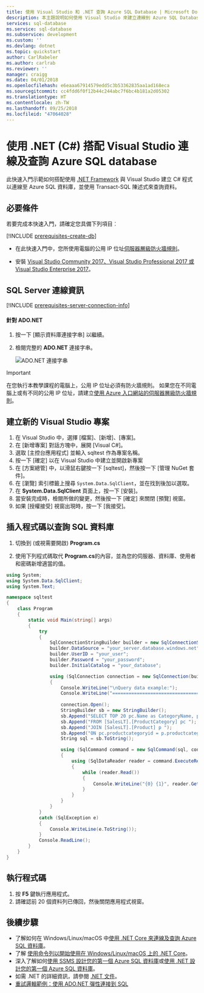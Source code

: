 ```yaml
---
title: 使用 Visual Studio 和 .NET 查詢 Azure SQL Database | Microsoft Docs
description: 本主題說明如何使用 Visual Studio 來建立連線到 Azure SQL Database 的程式，並使用 Transact-SQL 陳述式查詢。
services: sql-database
ms.service: sql-database
ms.subservice: development
ms.custom: ''
ms.devlang: dotnet
ms.topic: quickstart
author: CarlRabeler
ms.author: carlrab
ms.reviewer: ''
manager: craigg
ms.date: 04/01/2018
ms.openlocfilehash: e6eaaa67914579edd5c3b53362835aa1ad168eca
ms.sourcegitcommit: cc4fdd6f0f12b44c244abc7f6bc4b181a2d05302
ms.translationtype: HT
ms.contentlocale: zh-TW
ms.lasthandoff: 09/25/2018
ms.locfileid: "47064028"
---
```

# <a name="use-net-c-with-visual-studio-to-connect-and-query-an-azure-sql-database"></a>使用 .NET (C#) 搭配 Visual Studio 連線及查詢 Azure SQL database

此快速入門示範如何搭配使用 [.NET Framework](https://www.microsoft.com/net/) 與 Visual Studio 建立 C# 程式以連線至 Azure SQL 資料庫，並使用 Transact-SQL 陳述式來查詢資料。

## <a name="prerequisites"></a>必要條件

若要完成本快速入門，請確定您具備下列項目︰

[!INCLUDE [prerequisites-create-db](../../includes/sql-database-connect-query-prerequisites-create-db-includes.md)]

- 在此快速入門中，您所使用電腦的公用 IP 位址[伺服器層級防火牆規則](sql-database-get-started-portal-firewall.md)。

- 安裝 [Visual Studio Community 2017、Visual Studio Professional 2017 或 Visual Studio Enterprise 2017](https://www.visualstudio.com/downloads/)。

## <a name="sql-server-connection-information"></a>SQL Server 連線資訊

[!INCLUDE [prerequisites-server-connection-info](../../includes/sql-database-connect-query-prerequisites-server-connection-info-includes.md)]

#### <a name="for-adonet"></a>針對 ADO.NET

1. 按一下 [顯示資料庫連接字串] 以繼續。

2. 檢閱完整的 **ADO.NET** 連接字串。

    ![ADO.NET 連接字串](./media/sql-database-connect-query-dotnet/adonet-connection-string.png)

> [!IMPORTANT]
> 在您執行本教學課程的電腦上，公用 IP 位址必須有防火牆規則。 如果您在不同電腦上或有不同的公用 IP 位址，請建立[使用 Azure 入口網站的伺服器層級防火牆規則](sql-database-get-started-portal-firewall.md)。 
>
  
## <a name="create-a-new-visual-studio-project"></a>建立新的 Visual Studio 專案

1. 在 Visual Studio 中，選擇 [檔案]、[新增]、[專案]。 
2. 在 [新增專案] 對話方塊中，展開 [Visual C#]。
3. 選取 [主控台應用程式] 並輸入 sqltest 作為專案名稱。
4. 按一下 [確定] 以在 Visual Studio 中建立並開啟新專案
4. 在 [方案總管] 中，以滑鼠右鍵按一下 [sqltest]，然後按一下 [管理 NuGet 套件]。 
5. 在 [瀏覽] 索引標籤上搜尋 ```System.Data.SqlClient```，並在找到後加以選取。
6. 在 **System.Data.SqlClient** 頁面上，按一下 [安裝]。
7. 當安裝完成時，檢閱所做的變更，然後按一下 [確定] 來關閉 [預覽] 視窗。 
8. 如果 [授權接受] 視窗出現時，按一下 [我接受]。

## <a name="insert-code-to-query-sql-database"></a>插入程式碼以查詢 SQL 資料庫
1. 切換到 (或視需要開啟) **Program.cs**

2. 使用下列程式碼取代 **Program.cs**的內容，並為您的伺服器、資料庫、使用者和密碼新增適當的值。

```csharp
using System;
using System.Data.SqlClient;
using System.Text;

namespace sqltest
{
    class Program
    {
        static void Main(string[] args)
        {
            try 
            { 
                SqlConnectionStringBuilder builder = new SqlConnectionStringBuilder();
                builder.DataSource = "your_server.database.windows.net"; 
                builder.UserID = "your_user";            
                builder.Password = "your_password";     
                builder.InitialCatalog = "your_database";

                using (SqlConnection connection = new SqlConnection(builder.ConnectionString))
                {
                    Console.WriteLine("\nQuery data example:");
                    Console.WriteLine("=========================================\n");
                    
                    connection.Open();       
                    StringBuilder sb = new StringBuilder();
                    sb.Append("SELECT TOP 20 pc.Name as CategoryName, p.name as ProductName ");
                    sb.Append("FROM [SalesLT].[ProductCategory] pc ");
                    sb.Append("JOIN [SalesLT].[Product] p ");
                    sb.Append("ON pc.productcategoryid = p.productcategoryid;");
                    String sql = sb.ToString();

                    using (SqlCommand command = new SqlCommand(sql, connection))
                    {
                        using (SqlDataReader reader = command.ExecuteReader())
                        {
                            while (reader.Read())
                            {
                                Console.WriteLine("{0} {1}", reader.GetString(0), reader.GetString(1));
                            }
                        }
                    }                    
                }
            }
            catch (SqlException e)
            {
                Console.WriteLine(e.ToString());
            }
            Console.ReadLine();
        }
    }
}
```

## <a name="run-the-code"></a>執行程式碼

1. 按 **F5** 鍵執行應用程式。
2. 請確認前 20 個資料列已傳回，然後關閉應用程式視窗。

## <a name="next-steps"></a>後續步驟

- 了解如何在 Windows/Linux/macOS 中[使用 .NET Core 來連線及查詢 Azure SQL 資料庫](sql-database-connect-query-dotnet-core.md)。  
- 了解 [使用命令列以開始使用在 Windows/Linux/macOS 上的 .NET Core](/dotnet/core/tutorials/using-with-xplat-cli)。
- 深入了解如何[使用 SSMS 設計您的第一個 Azure SQL 資料庫](sql-database-design-first-database.md)或[使用 .NET 設計您的第一個 Azure SQL 資料庫](sql-database-design-first-database-csharp.md)。
- 如需 .NET 的詳細資訊，請參閱 [.NET 文件](https://docs.microsoft.com/dotnet/)。
- [重試邏輯範例：使用 ADO.NET 彈性連接到 SQL][step-4-connect-resiliently-to-sql-with-ado-net-a78n]


<!-- Link references. -->

[step-4-connect-resiliently-to-sql-with-ado-net-a78n]: https://docs.microsoft.com/sql/connect/ado-net/step-4-connect-resiliently-to-sql-with-ado-net

